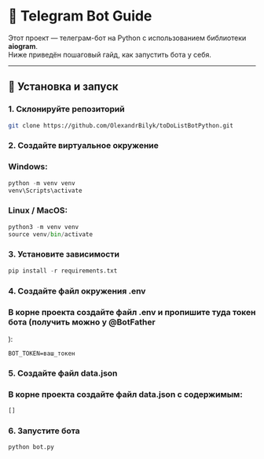 # 🚀 Telegram Bot Guide

Этот проект — телеграм-бот на Python с использованием библиотеки **aiogram**.  
Ниже приведён пошаговый гайд, как запустить бота у себя.

---

## 🔧 Установка и запуск

### 1. Склонируйте репозиторий
```bash
git clone https://github.com/OlexandrBilyk/toDoListBotPython.git
```

### 2. Создайте виртуальное окружение

### Windows:

```python
python -m venv venv
venv\Scripts\activate
```

### Linux / MacOS:
```python
python3 -m venv venv
source venv/bin/activate
```

### 3. Установите зависимости
```python
pip install -r requirements.txt
```

### 4. Создайте файл окружения .env

### В корне проекта создайте файл .env и пропишите туда токен бота (получить можно у @BotFather
):
```env
BOT_TOKEN=ваш_токен
```
### 5. Создайте файл data.json

### В корне проекта создайте файл data.json с содержимым:

```python
[]
```

### 6. Запустите бота
```python
python bot.py
```